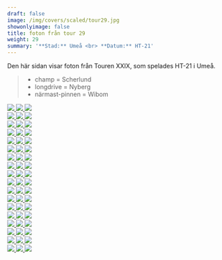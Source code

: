 ```yaml
---  
draft: false  
image: /img/covers/scaled/tour29.jpg  
showonlyimage: false  
title: foton från tour 29  
weight: 29  
summary: '**Stad:** Umeå <br> **Datum:** HT-21'  
---
```


Den här sidan visar foton från Touren XXIX, som spelades HT-21 i Umeå.

> -   champ = Scherlund  
> -   longdrive = Nyberg  
> -   närmast-pinnen = Wibom

<div class="col-md-8"> <div class="row">  
<a href="/img/tour29/scaled/001.JPG" data-toggle="lightbox" data-gallery="example-gallery" class="col-sm-4">
<img src="/img/tour29/thumbs/001.JPG" class="img-fluid"> </a>  
<a href="/img/tour29/scaled/002.JPG" data-toggle="lightbox" data-gallery="example-gallery" class="col-sm-4">
<img src="/img/tour29/thumbs/002.JPG" class="img-fluid"> </a>  
<a href="/img/tour29/scaled/003.JPG" data-toggle="lightbox" data-gallery="example-gallery" class="col-sm-4">
<img src="/img/tour29/thumbs/003.JPG" class="img-fluid"> </a> </div>
<div class="row">  
<a href="/img/tour29/scaled/004.JPG" data-toggle="lightbox" data-gallery="example-gallery" class="col-sm-4">
<img src="/img/tour29/thumbs/004.JPG" class="img-fluid"> </a>  
<a href="/img/tour29/scaled/005.JPG" data-toggle="lightbox" data-gallery="example-gallery" class="col-sm-4">
<img src="/img/tour29/thumbs/005.JPG" class="img-fluid"> </a>  
<a href="/img/tour29/scaled/006.JPG" data-toggle="lightbox" data-gallery="example-gallery" class="col-sm-4">
<img src="/img/tour29/thumbs/006.JPG" class="img-fluid"> </a> </div>
<div class="row">  
<a href="/img/tour29/scaled/007.JPG" data-toggle="lightbox" data-gallery="example-gallery" class="col-sm-4">
<img src="/img/tour29/thumbs/007.JPG" class="img-fluid"> </a>  
<a href="/img/tour29/scaled/008.JPG" data-toggle="lightbox" data-gallery="example-gallery" class="col-sm-4">
<img src="/img/tour29/thumbs/008.JPG" class="img-fluid"> </a>  
<a href="/img/tour29/scaled/009.JPG" data-toggle="lightbox" data-gallery="example-gallery" class="col-sm-4">
<img src="/img/tour29/thumbs/009.JPG" class="img-fluid"> </a> </div>
<div class="row">  
<a href="/img/tour29/scaled/010.JPG" data-toggle="lightbox" data-gallery="example-gallery" class="col-sm-4">
<img src="/img/tour29/thumbs/010.JPG" class="img-fluid"> </a>  
<a href="/img/tour29/scaled/011.JPG" data-toggle="lightbox" data-gallery="example-gallery" class="col-sm-4">
<img src="/img/tour29/thumbs/011.JPG" class="img-fluid"> </a>  
<a href="/img/tour29/scaled/012.JPG" data-toggle="lightbox" data-gallery="example-gallery" class="col-sm-4">
<img src="/img/tour29/thumbs/012.JPG" class="img-fluid"> </a> </div>
<div class="row">  
<a href="/img/tour29/scaled/013.JPG" data-toggle="lightbox" data-gallery="example-gallery" class="col-sm-4">
<img src="/img/tour29/thumbs/013.JPG" class="img-fluid"> </a>  
<a href="/img/tour29/scaled/014.JPG" data-toggle="lightbox" data-gallery="example-gallery" class="col-sm-4">
<img src="/img/tour29/thumbs/014.JPG" class="img-fluid"> </a>  
<a href="/img/tour29/scaled/015.JPG" data-toggle="lightbox" data-gallery="example-gallery" class="col-sm-4">
<img src="/img/tour29/thumbs/015.JPG" class="img-fluid"> </a> </div>
<div class="row">  
<a href="/img/tour29/scaled/016.JPG" data-toggle="lightbox" data-gallery="example-gallery" class="col-sm-4">
<img src="/img/tour29/thumbs/016.JPG" class="img-fluid"> </a>  
<a href="/img/tour29/scaled/017.JPG" data-toggle="lightbox" data-gallery="example-gallery" class="col-sm-4">
<img src="/img/tour29/thumbs/017.JPG" class="img-fluid"> </a>  
<a href="/img/tour29/scaled/018.JPG" data-toggle="lightbox" data-gallery="example-gallery" class="col-sm-4">
<img src="/img/tour29/thumbs/018.JPG" class="img-fluid"> </a> </div>
<div class="row">  
<a href="/img/tour29/scaled/019.JPG" data-toggle="lightbox" data-gallery="example-gallery" class="col-sm-4">
<img src="/img/tour29/thumbs/019.JPG" class="img-fluid"> </a>  
<a href="/img/tour29/scaled/020.JPG" data-toggle="lightbox" data-gallery="example-gallery" class="col-sm-4">
<img src="/img/tour29/thumbs/020.JPG" class="img-fluid"> </a>  
<a href="/img/tour29/scaled/021.JPG" data-toggle="lightbox" data-gallery="example-gallery" class="col-sm-4">
<img src="/img/tour29/thumbs/021.JPG" class="img-fluid"> </a> </div>
<div class="row">  
<a href="/img/tour29/scaled/022.JPG" data-toggle="lightbox" data-gallery="example-gallery" class="col-sm-4">
<img src="/img/tour29/thumbs/022.JPG" class="img-fluid"> </a>  
<a href="/img/tour29/scaled/023.JPG" data-toggle="lightbox" data-gallery="example-gallery" class="col-sm-4">
<img src="/img/tour29/thumbs/023.JPG" class="img-fluid"> </a>  
<a href="/img/tour29/scaled/024.JPG" data-toggle="lightbox" data-gallery="example-gallery" class="col-sm-4">
<img src="/img/tour29/thumbs/024.JPG" class="img-fluid"> </a> </div>
<div class="row">  
<a href="/img/tour29/scaled/025.JPG" data-toggle="lightbox" data-gallery="example-gallery" class="col-sm-4">
<img src="/img/tour29/thumbs/025.JPG" class="img-fluid"> </a>  
<a href="/img/tour29/scaled/026.JPG" data-toggle="lightbox" data-gallery="example-gallery" class="col-sm-4">
<img src="/img/tour29/thumbs/026.JPG" class="img-fluid"> </a>  
<a href="/img/tour29/scaled/027.JPG" data-toggle="lightbox" data-gallery="example-gallery" class="col-sm-4">
<img src="/img/tour29/thumbs/027.JPG" class="img-fluid"> </a> </div>
<div class="row">  
<a href="/img/tour29/scaled/028.JPG" data-toggle="lightbox" data-gallery="example-gallery" class="col-sm-4">
<img src="/img/tour29/thumbs/028.JPG" class="img-fluid"> </a>  
<a href="/img/tour29/scaled/029.JPG" data-toggle="lightbox" data-gallery="example-gallery" class="col-sm-4">
<img src="/img/tour29/thumbs/029.JPG" class="img-fluid"> </a>  
<a href="/img/tour29/scaled/030.JPG" data-toggle="lightbox" data-gallery="example-gallery" class="col-sm-4">
<img src="/img/tour29/thumbs/030.JPG" class="img-fluid"> </a> </div>
<div class="row">  
<a href="/img/tour29/scaled/031.JPG" data-toggle="lightbox" data-gallery="example-gallery" class="col-sm-4">
<img src="/img/tour29/thumbs/031.JPG" class="img-fluid"> </a>  
<a href="/img/tour29/scaled/032.JPG" data-toggle="lightbox" data-gallery="example-gallery" class="col-sm-4">
<img src="/img/tour29/thumbs/032.JPG" class="img-fluid"> </a>  
<a href="/img/tour29/scaled/033.JPG" data-toggle="lightbox" data-gallery="example-gallery" class="col-sm-4">
<img src="/img/tour29/thumbs/033.JPG" class="img-fluid"> </a> </div>
<div class="row">  
<a href="/img/tour29/scaled/034.JPG" data-toggle="lightbox" data-gallery="example-gallery" class="col-sm-4">
<img src="/img/tour29/thumbs/034.JPG" class="img-fluid"> </a>  
<a href="/img/tour29/scaled/035.JPG" data-toggle="lightbox" data-gallery="example-gallery" class="col-sm-4">
<img src="/img/tour29/thumbs/035.JPG" class="img-fluid"> </a>  
<a href="/img/tour29/scaled/036.JPG" data-toggle="lightbox" data-gallery="example-gallery" class="col-sm-4">
<img src="/img/tour29/thumbs/036.JPG" class="img-fluid"> </a> </div>
<div class="row">  
<a href="/img/tour29/scaled/037.JPG" data-toggle="lightbox" data-gallery="example-gallery" class="col-sm-4">
<img src="/img/tour29/thumbs/037.JPG" class="img-fluid"> </a>  
<a href="/img/tour29/scaled/038.JPG" data-toggle="lightbox" data-gallery="example-gallery" class="col-sm-4">
<img src="/img/tour29/thumbs/038.JPG" class="img-fluid"> </a>  
<a href="/img/tour29/scaled/039.JPG" data-toggle="lightbox" data-gallery="example-gallery" class="col-sm-4">
<img src="/img/tour29/thumbs/039.JPG" class="img-fluid"> </a> </div>
<div class="row">  
<a href="/img/tour29/scaled/040.JPG" data-toggle="lightbox" data-gallery="example-gallery" class="col-sm-4">
<img src="/img/tour29/thumbs/040.JPG" class="img-fluid"> </a>  
<a href="/img/tour29/scaled/041.JPG" data-toggle="lightbox" data-gallery="example-gallery" class="col-sm-4">
<img src="/img/tour29/thumbs/041.JPG" class="img-fluid"> </a>  
<a href="/img/tour29/scaled/042.JPG" data-toggle="lightbox" data-gallery="example-gallery" class="col-sm-4">
<img src="/img/tour29/thumbs/042.JPG" class="img-fluid"> </a> </div>
<div class="row">  
<a href="/img/tour29/scaled/043.JPG" data-toggle="lightbox" data-gallery="example-gallery" class="col-sm-4">
<img src="/img/tour29/thumbs/043.JPG" class="img-fluid"> </a>  
<a href="/img/tour29/scaled/044.JPG" data-toggle="lightbox" data-gallery="example-gallery" class="col-sm-4">
<img src="/img/tour29/thumbs/044.JPG" class="img-fluid"> </a>  
<a href="/img/tour29/scaled/045.JPG" data-toggle="lightbox" data-gallery="example-gallery" class="col-sm-4">
<img src="/img/tour29/thumbs/045.JPG" class="img-fluid"> </a> </div>
<div class="row">  
<a href="/img/tour29/scaled/046.JPG" data-toggle="lightbox" data-gallery="example-gallery" class="col-sm-4">
<img src="/img/tour29/thumbs/046.JPG" class="img-fluid"> </a>  
<a href="/img/tour29/scaled/047.JPG" data-toggle="lightbox" data-gallery="example-gallery" class="col-sm-4">
<img src="/img/tour29/thumbs/047.JPG" class="img-fluid"> </a>  
<a href="/img/tour29/scaled/048.JPG" data-toggle="lightbox" data-gallery="example-gallery" class="col-sm-4">
<img src="/img/tour29/thumbs/048.JPG" class="img-fluid"> </a> </div>
<div class="row">  
<a href="/img/tour29/scaled/049.JPG" data-toggle="lightbox" data-gallery="example-gallery" class="col-sm-4">
<img src="/img/tour29/thumbs/049.JPG" class="img-fluid"> </a>  
<a href="/img/tour29/scaled/050.JPG" data-toggle="lightbox" data-gallery="example-gallery" class="col-sm-4">
<img src="/img/tour29/thumbs/050.JPG" class="img-fluid"> </a>  
<a href="/img/tour29/scaled/051.JPG" data-toggle="lightbox" data-gallery="example-gallery" class="col-sm-4">
<img src="/img/tour29/thumbs/051.JPG" class="img-fluid"> </a> </div>
<div class="row">  
<a href="/img/tour29/scaled/052.JPG" data-toggle="lightbox" data-gallery="example-gallery" class="col-sm-4">
<img src="/img/tour29/thumbs/052.JPG" class="img-fluid"> </a>  
<a href="/img/tour29/scaled/053.JPG" data-toggle="lightbox" data-gallery="example-gallery" class="col-sm-4">
<img src="/img/tour29/thumbs/053.JPG" class="img-fluid"> </a>  
<a href="/img/tour29/scaled/054.JPG" data-toggle="lightbox" data-gallery="example-gallery" class="col-sm-4">
<img src="/img/tour29/thumbs/054.JPG" class="img-fluid"> </a> </div>
</div>
